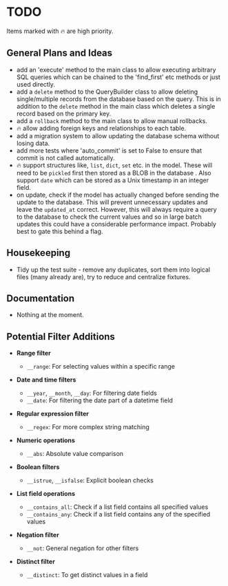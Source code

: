 # TODO

Items marked with :fire: are high priority.

## General Plans and Ideas

- add an 'execute' method to the main class to allow executing arbitrary SQL
  queries which can be chained to the 'find_first' etc methods or just used
  directly.
- add a `delete` method to the QueryBuilder class to allow deleting
  single/multiple records from the database based on the query. This is in
  addition to the `delete` method in the main class which deletes a single
  record based on the primary key.
- add a `rollback` method to the main class to allow manual rollbacks.
- :fire: allow adding foreign keys and relationships to each table.
- add a migration system to allow updating the database schema without losing
  data.
- add more tests where 'auto_commit' is set to False to ensure that commit is
  not called automatically.
- :fire: support structures like, `list`, `dict`, `set` etc. in the model. These will
  need to be `pickled` first then stored as a BLOB in the database . Also
  support `date` which can be stored as a Unix timestamp in an integer field.
- on update, check if the model has actually changed before sending the update
  to the database. This will prevent unnecessary updates and leave the
  `updated_at` correct. However, this will always require a query to the
  database to check the current values and so in large batch updates this could
  have a considerable performance impact. Probably best to gate this behind a
  flag.

## Housekeeping

- Tidy up the test suite - remove any duplicates, sort them into logical files
  (many already are), try to reduce and centralize fixtures.

## Documentation

- Nothing at the moment.

## Potential Filter Additions

- **Range filter**
  - `__range`: For selecting values within a specific range

- **Date and time filters**
  - `__year`, `__month`, `__day`: For filtering date fields
  - `__date`: For filtering the date part of a datetime field

- **Regular expression filter**
  - `__regex`: For more complex string matching

- **Numeric operations**
  - `__abs`: Absolute value comparison

- **Boolean filters**
  - `__istrue`, `__isfalse`: Explicit boolean checks

- **List field operations**
  - `__contains_all`: Check if a list field contains all specified values
  - `__contains_any`: Check if a list field contains any of the specified values

- **Negation filter**
  - `__not`: General negation for other filters

- **Distinct filter**
  - `__distinct`: To get distinct values in a field
